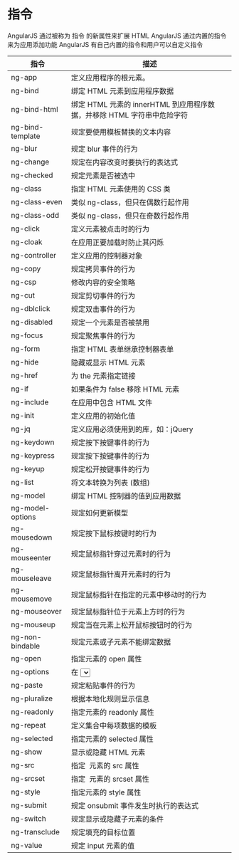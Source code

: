 # 指令
AngularJS 通过被称为 指令 的新属性来扩展 HTML
AngularJS 通过内置的指令来为应用添加功能
AngularJS 有自己内置的指令和用户可以自定义指令


| 指令   |      描述      | 
|----------| -----------|
| ng-app |  定义应用程序的根元素。 | 
| ng-bind|    绑定 HTML 元素到应用程序数据   | 
| ng-bind-html | 绑定 HTML 元素的 innerHTML 到应用程序数据，并移除 HTML 字符串中危险字符 | 
| ng-bind-template |  规定要使用模板替换的文本内容 |  
| ng-blur |  规定 blur 事件的行为 |  
| ng-change |  规定在内容改变时要执行的表达式 |  
| ng-checked |  规定元素是否被选中 |  
| ng-class |  指定 HTML 元素使用的 CSS 类 |  
| ng-class-even |  类似 ng-class，但只在偶数行起作用 |  
| ng-class-odd |  类似 ng-class，但只在奇数行起作用 |  
| ng-click |  定义元素被点击时的行为 |  
| ng-cloak |  在应用正要加载时防止其闪烁 |  
| ng-controller |  定义应用的控制器对象 |  
| ng-copy |  规定拷贝事件的行为 |  
| ng-csp |  修改内容的安全策略 |  
| ng-cut |  规定剪切事件的行为 |  
| ng-dblclick |  规定双击事件的行为 |  
| ng-disabled |  规定一个元素是否被禁用 |  
| ng-focus |  规定聚焦事件的行为 |  
| ng-form |  指定 HTML 表单继承控制器表单 |  
| ng-hide |  隐藏或显示 HTML 元素 |  
| ng-href |  为 the <a> 元素指定链接 |  
| ng-if |  如果条件为 false 移除 HTML 元素 |  
| ng-include |  在应用中包含 HTML 文件 |  
| ng-init |  定义应用的初始化值 |  
| ng-jq |  定义应用必须使用到的库，如：jQuery |  
| ng-keydown |  规定按下按键事件的行为 |  
| ng-keypress |  规定按下按键事件的行为 |  
| ng-keyup |  规定松开按键事件的行为 |  
| ng-list |  将文本转换为列表 (数组) |  
| ng-model |  绑定 HTML 控制器的值到应用数据 |  
| ng-model-options |  规定如何更新模型 |  
| ng-mousedown |  规定按下鼠标按键时的行为 |  
| ng-mouseenter |  规定鼠标指针穿过元素时的行为 |  
| ng-mouseleave |  规定鼠标指针离开元素时的行为 |  
| ng-mousemove |  规定鼠标指针在指定的元素中移动时的行为 |  
| ng-mouseover |  规定鼠标指针位于元素上方时的行为 |  
| ng-mouseup |  规定当在元素上松开鼠标按钮时的行为 |  
| ng-non-bindable |  规定元素或子元素不能绑定数据 |  
| ng-open |  指定元素的 open 属性 |  
| ng-options |  在 <select> 列表中指定 <options> |  
| ng-paste |  规定粘贴事件的行为 |  
| ng-pluralize |  根据本地化规则显示信息 |  
| ng-readonly |  指定元素的 readonly 属性 |  
| ng-repeat |  定义集合中每项数据的模板 |  
| ng-selected |  指定元素的 selected 属性 |  
| ng-show |  显示或隐藏 HTML 元素 |  
| ng-src |  	指定 <img> 元素的 src 属性 |  
| ng-srcset |  指定 <img> 元素的 srcset 属性 |  
| ng-style |  指定元素的 style 属性 |  
| ng-submit |  规定 onsubmit 事件发生时执行的表达式 |  
| ng-switch |  规定显示或隐藏子元素的条件 |  
| ng-transclude |  规定填充的目标位置 |  
| ng-value |  规定 input 元素的值 |  
